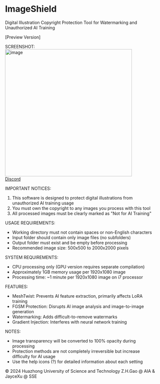 # ImageShield
Digital Illustration Copyright Protection Tool for Watermarking and Unauthorized AI Training

[Preview Version]

SCREENSHOT:  
<img width="417" alt="image" src="https://github.com/user-attachments/assets/05b86237-acf0-4997-bd42-bfdcb153594f">  
[Discord](discord.gg/FBfXQtMS7X)


IMPORTANT NOTICES:
1. This software is designed to protect digital illustrations from unauthorized AI training usage
2. You must own the copyright to any images you process with this tool
3. All processed images must be clearly marked as "Not for AI Training"

USAGE REQUIREMENTS:
- Working directory must not contain spaces or non-English characters
- Input folder should contain only image files (no subfolders)
- Output folder must exist and be empty before processing
- Recommended image size: 500x500 to 2000x2000 pixels

SYSTEM REQUIREMENTS:
- CPU processing only (GPU version requires separate compilation)
- Approximately 1GB memory usage per 1920x1080 image
- Processing time: ~1 minute per 1920x1080 image on i7 processor

FEATURES:
- MeshTwist: Prevents AI feature extraction, primarily affects LoRA training
- FGSM Protection: Disrupts AI image analysis and image-to-image generation
- Watermarking: Adds difficult-to-remove watermarks
- Gradient Injection: Interferes with neural network training

NOTES:
- Image transparency will be converted to 100% opacity during processing
- Protection methods are not completely irreversible but increase difficulty for AI usage
- Use the help icons (?) for detailed information about each setting

© 2024 Huazhong University of Science and Technology
Z.H.Gao @ AIA & JayceXu @ SSE
